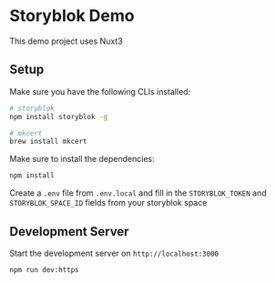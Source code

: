 # Storyblok Demo

This demo project uses Nuxt3

## Setup

Make sure you have the following CLIs installed:

```bash
# storyblok
npm install storyblok -g

# mkcert
brew install mkcert
```

Make sure to install the dependencies:

```bash
npm install
```

Create a `.env` file from `.env.local` and fill in the `STORYBLOK_TOKEN` and `STORYBLOK_SPACE_ID` fields from your storyblok space

## Development Server

Start the development server on `http://localhost:3000`

```bash
npm run dev:https
```
